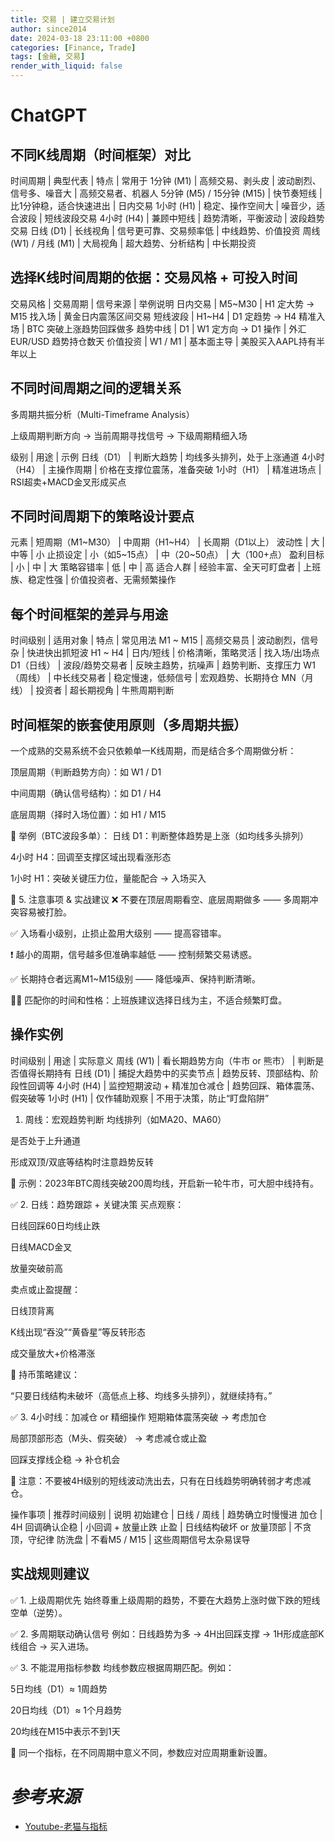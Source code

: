 ```yaml
---
title: 交易 | 建立交易计划
author: since2014
date: 2024-03-18 23:11:00 +0800
categories: [Finance, Trade]
tags: [金融, 交易]
render_with_liquid: false
---
```


# ChatGPT

## 不同K线周期（时间框架）对比

时间周期 | 典型代表 | 特点 | 常用于
1分钟 (M1) | 高频交易、剥头皮 | 波动剧烈、信号多、噪音大 | 高频交易者、机器人
5分钟 (M5) / 15分钟 (M15) | 快节奏短线 | 比1分钟稳，适合快速进出 | 日内交易
1小时 (H1) | 稳定、操作空间大 | 噪音少，适合波段 | 短线波段交易
4小时 (H4) | 兼顾中短线 | 趋势清晰，平衡波动 | 波段趋势交易
日线 (D1) | 长线视角 | 信号更可靠、交易频率低 | 中线趋势、价值投资
周线 (W1) / 月线 (M1) | 大局视角 | 超大趋势、分析结构 | 中长期投资

## 选择K线时间周期的依据：交易风格 + 可投入时间

交易风格 | 交易周期 | 信号来源 | 举例说明
日内交易 | M5~M30 | H1 定大势 → M15 找入场 | 黄金日内震荡区间交易
短线波段 | H1~H4 | D1 定趋势 → H4 精准入场 | BTC 突破上涨趋势回踩做多
趋势中线 | D1 | W1 定方向 → D1 操作 | 外汇 EUR/USD 趋势持仓数天
价值投资 | W1 / M1 | 基本面主导 | 美股买入AAPL持有半年以上

## 不同时间周期之间的逻辑关系

多周期共振分析（Multi-Timeframe Analysis）

上级周期判断方向 → 当前周期寻找信号 → 下级周期精细入场

级别 | 用途 | 示例
日线（D1） | 判断大趋势 | 均线多头排列，处于上涨通道
4小时（H4） | 主操作周期 | 价格在支撑位震荡，准备突破
1小时（H1） | 精准进场点 | RSI超卖+MACD金叉形成买点

## 不同时间周期下的策略设计要点

元素 | 短周期（M1~M30） | 中周期（H1~H4） | 长周期（D1以上）
波动性 | 大 | 中等 | 小
止损设定 | 小（如5~15点） | 中（20~50点） | 大（100+点）
盈利目标 | 小 | 中 | 大
策略容错率 | 低 | 中 | 高
适合人群 | 经验丰富、全天可盯盘者 | 上班族、稳定性强 | 价值投资者、无需频繁操作

## 每个时间框架的差异与用途

时间级别 | 适用对象 | 特点 | 常见用法
M1 ~ M15 | 高频交易员 | 波动剧烈，信号杂 | 快进快出抓短波
H1 ~ H4 | 日内/短线 | 价格清晰，策略灵活 | 找入场/出场点
D1（日线） | 波段/趋势交易者 | 反映主趋势，抗噪声 | 趋势判断、支撑压力
W1（周线） | 中长线交易者 | 稳定慢速，低频信号 | 宏观趋势、长期持仓
MN（月线） | 投资者 | 超长期视角 | 牛熊周期判断

## 时间框架的嵌套使用原则（多周期共振）

一个成熟的交易系统不会只依赖单一K线周期，而是结合多个周期做分析：

顶层周期（判断趋势方向）：如 W1 / D1

中间周期（确认信号结构）：如 D1 / H4

底层周期（择时入场位置）：如 H1 / M15

🧱 举例（BTC波段多单）：
日线 D1：判断整体趋势是上涨（如均线多头排列）

4小时 H4：回调至支撑区域出现看涨形态

1小时 H1：突破关键压力位，量能配合 → 入场买入

🧨 5. 注意事项 & 实战建议
❌ 不要在顶层周期看空、底层周期做多 —— 多周期冲突容易被打脸。

✅ 入场看小级别，止损止盈用大级别 —— 提高容错率。

❗ 越小的周期，信号越多但准确率越低 —— 控制频繁交易诱惑。

✅ 长期持仓者远离M1~M15级别 —— 降低噪声、保持判断清晰。

🧘‍♂️ 匹配你的时间和性格：上班族建议选择日线为主，不适合频繁盯盘。

## 操作实例

时间级别 | 用途 | 实际意义
周线 (W1) | 看长期趋势方向（牛市 or 熊市） | 判断是否值得长期持有
日线 (D1) | 捕捉大趋势中的买卖节点 | 趋势反转、顶部结构、阶段性回调等
4小时 (H4) | 监控短期波动 + 精准加仓减仓 | 趋势回踩、箱体震荡、假突破等
1小时 (H1) | 仅作辅助观察 | 不用于决策，防止“盯盘陷阱”


1. 周线：宏观趋势判断
均线排列（如MA20、MA60）

是否处于上升通道

形成双顶/双底等结构时注意趋势反转

📌 示例：2023年BTC周线突破200周均线，开启新一轮牛市，可大胆中线持有。

✅ 2. 日线：趋势跟踪 + 关键决策
买点观察：

日线回踩60日均线止跌

日线MACD金叉

放量突破前高

卖点或止盈提醒：

日线顶背离

K线出现“吞没”“黄昏星”等反转形态

成交量放大+价格滞涨

📌 持币策略建议：

“只要日线结构未破坏（高低点上移、均线多头排列），就继续持有。”

✅ 3. 4小时线：加减仓 or 精细操作
短期箱体震荡突破 → 考虑加仓

局部顶部形态（M头、假突破） → 考虑减仓或止盈

回踩支撑线企稳 → 补仓机会

📌 注意：不要被4H级别的短线波动洗出去，只有在日线趋势明确转弱才考虑减仓。



操作事项 | 推荐时间级别 | 说明
初始建仓 | 日线 / 周线 | 趋势确立时慢慢进
加仓 | 4H 回调确认企稳 | 小回调 + 放量止跌
止盈 | 日线结构破坏 or 放量顶部 | 不贪顶，守纪律
防洗盘 | 不看M5 / M15 | 这些周期信号太杂易误导

## 实战规则建议

✅ 1. 上级周期优先
始终尊重上级周期的趋势，不要在大趋势上涨时做下跌的短线空单（逆势）。

✅ 2. 多周期联动确认信号
例如：日线趋势为多 → 4H出回踩支撑 → 1H形成底部K线组合 → 买入进场。

✅ 3. 不能混用指标参数
均线参数应根据周期匹配。例如：

5日均线（D1）≈ 1周趋势

20日均线（D1）≈ 1个月趋势

20均线在M15中表示不到1天

📌 同一个指标，在不同周期中意义不同，参数应对应周期重新设置。



# *参考来源*

+ [Youtube-老猫与指标](https://www.youtube.com/watch?v=N4PJd2WTQU4)

